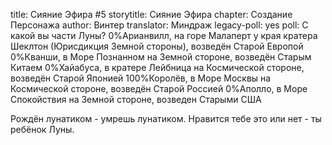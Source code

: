 title: Сияние Эфира #5
storytitle: Сияние Эфира
chapter: Создание Персонажа
author: Винтер
translator: Миндраж
legacy-poll: yes
poll: С какой вы части Луны?
      0%Арианвилл, на горе Малаперт у края кратера Шеклтон (Юрисдикция Земной стороны), возведён Старой Европой
      0%Кванши, в Море Познанном на Земной стороне, возведён Старым Китаем
      0%Хайабуса, в кратере Лейбница на Космической стороне, возведён Старой Японией
      100%Королёв, в Море Москвы на Космической стороне, возведён Старой Россией
      0%Аполло, в Море Спокойствия на Земной стороне, возведен Старыми США

Рождён лунатиком - умрешь лунатиком. Нравится тебе это или нет - ты ребёнок Луны. 